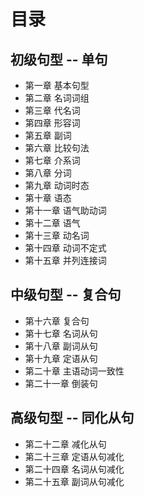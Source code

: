 # 目录

## 初级句型 -- 单句

* 第一章 基本句型
* 第二章 名词词组
* 第三章 代名词
* 第四章 形容词
* 第五章 副词
* 第六章 比较句法
* 第七章 介系词
* 第八章 分词
* 第九章 动词时态
* 第十章 语态
* 第十一章 语气助动词
* 第十二章 语气
* 第十三章 动名词
* 第十四章 动词不定式
* 第十五章 并列连接词

## 中级句型 -- 复合句

* 第十六章 复合句
* 第十七章 名词从句
* 第十八章 副词从句
* 第十九章 定语从句
* 第二十章 主语动词一致性
* 第二十一章 倒装句

## 高级句型 -- 同化从句

* 第二十二章 减化从句
* 第二十三章 定语从句减化
* 第二十四章 名词从句减化
* 第二十五章 副词从句减化

